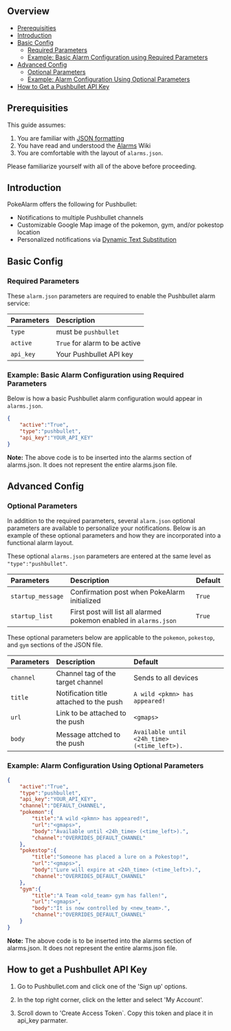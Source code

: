 ## Overview
* [Prerequisities](#prerequisities)
* [Introduction](#introduction)
* [Basic Config](#basic-config)
  * [Required Parameters](#required-parameters)
  * [Example: Basic Alarm Configuration using Required Parameters](#example-basic-alarm-configuration-using-required-parameters)
* [Advanced Config](#advanced-config)
  * [Optional Parameters](#optional-parameters)
  * [Example: Alarm Configuration Using Optional Parameters](#example-alarm-configuration-using-optional-parameters)
* [How to Get a Pushbullet API Key](#how-to-get-a-pushbullet-api-key)


## Prerequisities
This guide assumes: 

1. You are familiar with [JSON formatting](http://www.w3schools.com/json/default.asp)
2. You have read and understood the [Alarms](https://github.com/kvangent/PokeAlarm/wiki/Alarms) Wiki
3. You are comfortable with the layout of `alarms.json`.

Please familiarize yourself with all of the above before proceeding.

## Introduction

PokeAlarm offers the following for Pushbullet:

* Notifications to multiple Pushbullet channels
* Customizable Google Map image of the pokemon, gym, and/or pokestop location
* Personalized notifications via [Dynamic Text Substitution](Dynamic-Text-Substitution)

## Basic Config

### Required Parameters
These `alarm.json` parameters are required to enable the Pushbullet alarm service:

| Parameters     | Description                            |
|:-------------- |:---------------------------------------|
|`type`          | must be `pushbullet`                   |
|`active`        |`True` for alarm to be active           |
|`api_key`       | Your Pushbullet API key                |

### Example: Basic Alarm Configuration using Required Parameters
Below is how a basic Pushbullet alarm configuration would appear in `alarms.json`.
```json
{
	"active":"True",
	"type":"pushbullet",
	"api_key":"YOUR_API_KEY"
}
```
**Note:** The above code is to be inserted into the alarms section of alarms.json. It does not represent the entire alarms.json file.

## Advanced Config

### Optional Parameters
In addition to the required parameters, several `alarm.json` optional parameters are available to personalize your notifications.  Below is an example of these optional parameters and how they are incorporated into a functional alarm layout.


These optional `alarms.json` parameters are entered at the same level as `"type":"pushbullet"`.

| Parameters         | Description                                                | Default                      |
|:-------------------|:-----------------------------------------------------------|:-----------------------------|
| `startup_message`  | Confirmation post when PokeAlarm initialized               | `True`                       |
| `startup_list`     | First post will list all alarmed pokemon enabled in `alarms.json`    | `True`            |

These optional parameters below are applicable to the `pokemon`, `pokestop`, and `gym` sections of the JSON file.

| Parameters     | Description                                       | Default                                       |
|:-------------- |:--------------------------------------------------|:----------------------------------------------|
|`channel`       | Channel tag of the target channel                 | Sends to all devices                          |
|`title`         | Notification title  attached to the push          | `A wild <pkmn> has appeared!`                 |
|`url`           | Link to be attached to the push                   | `<gmaps>`                                     |
|`body`          | Message attched to the push                       | `Available until <24h_time> (<time_left>).`   |                                  

### Example: Alarm Configuration Using Optional Parameters
```json
{
	"active":"True",
	"type":"pushbullet",
	"api_key":"YOUR_API_KEY",
	"channel":"DEFAULT_CHANNEL",
	"pokemon":{
		"title":"A wild <pkmn> has appeared!",
		"url":"<gmaps>",
		"body":"Available until <24h_time> (<time_left>).",
		"channel":"OVERRIDES_DEFAULT_CHANNEL"
	},
	"pokestop":{
		"title":"Someone has placed a lure on a Pokestop!",
		"url":"<gmaps>",
		"body":"Lure will expire at <24h_time> (<time_left>).",
		"channel":"OVERRIDES_DEFAULT_CHANNEL"
	},
	"gym":{
		"title":"A Team <old_team> gym has fallen!",
		"url":"<gmaps>",
		"body":"It is now controlled by <new_team>.",
		"channel":"OVERRIDES_DEFAULT_CHANNEL"
	}
}
```
**Note:** The above code is to be inserted into the alarms section of alarms.json. It does not represent the entire alarms.json file.

## How to get a Pushbullet API Key

1. Go to Pushbullet.com and click one of the 'Sign up' options.

2. In the top right corner, click on the letter and select 'My Account'.

3. Scroll down to 'Create Access Token`. Copy this token and place it in api_key parmater. 

